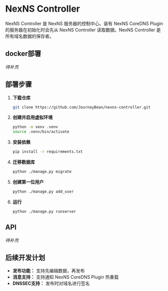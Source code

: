 # NexNS Controller

NexNS Controller 是 NexNS 服务器的控制中心。装有 NexNS CoreDNS Plugin 的服务器在初始化时会先从 NexNS Controller 读取数据。NexNS Controller 是所有域名数据的保存者。

## docker部署

*待补充*

## 部署步骤

1. **下载仓库**

    ```bash
    git clone https://github.com/JourneyBean/nexns-controller.git
    ```

2. **创建并启用虚拟环境**

    ```bash
    python -m venv .venv
    source .venv/bin/activate
    ```

3. **安装依赖**

    ```bash
    pip install -r requirements.txt
    ```

4. **迁移数据库**

    ```bash
    python ./manage.py migrate
    ```

5. **创建第一位用户**

    ```bash
    python ./manage.py add_user
    ```
6. **运行**

    ```bash
    python ./manage.py runserver
    ```

## API

*待补充*

## 后续开发计划

- **发布功能：** 支持先编辑数据，再发布
- **消息支持：** 支持通知 NexNS CoreDNS Plugin 热重载
- **DNSSEC支持：** 发布时对域名进行签名
